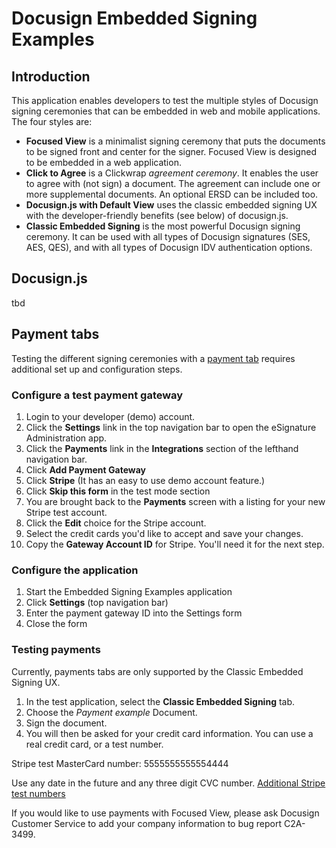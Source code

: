 # Docusign Embedded Signing Examples

## Introduction
This application enables developers to test the multiple styles of Docusign signing ceremonies that 
can be embedded in web and mobile applications. The four styles are:
* **Focused View** is a minimalist signing ceremony that puts the documents to be
signed front and center for the signer. Focused View is designed to be embedded in a web application.
* **Click to Agree** is a Clickwrap *agreement ceremony*. It enables the user to agree with (not sign) a
document. The agreement can include one or more supplemental documents. An optional ERSD can be included too.
* **Docusign.js with Default View** uses the classic embedded signing UX with the developer-friendly 
benefits (see below) of docusign.js.
* **Classic Embedded Signing** is the most powerful Docusign signing ceremony. It can be used with all 
types of Docusign signatures (SES, AES, QES), and with all types of Docusign IDV authentication options.

## Docusign.js
tbd

## Payment tabs
Testing the different signing ceremonies with a 
[payment tab](https://developers.docusign.com/docs/esign-rest-api/esign101/concepts/tabs/payment/) requires additional set up and configuration steps.

### Configure a test payment gateway
1. Login to your developer (demo) account.
1. Click the **Settings** link in the top navigation bar to open the eSignature Administration app.
1. Click the **Payments** link in the **Integrations** section of the lefthand navigation bar.
1. Click **Add Payment Gateway**
1. Click **Stripe** (It has an easy to use demo account feature.)
1. Click **Skip this form** in the test mode section
1. You are brought back to the **Payments** screen with a listing
for your new Stripe test account.
1. Click the **Edit** choice for the Stripe account. 
1. Select the credit cards you'd like to accept and save your changes.
1. Copy the **Gateway Account ID** for Stripe. You'll need it for the
next step. 

### Configure the application
1. Start the Embedded Signing Examples application
1. Click **Settings** (top navigation bar)
1. Enter the payment gateway ID into the Settings form
1. Close the form

### Testing payments
Currently, payments tabs are only supported by the Classic Embedded Signing UX.

1. In the test application, select the **Classic Embedded Signing** tab. 
1. Choose the *Payment example* Document.
1. Sign the document.
1. You will then be asked for your credit card information. You can use
a real credit card, or a test number.

Stripe test MasterCard number: 5555555555554444

Use any date in the future and any three digit CVC number. 
[Additional Stripe test numbers](https://docs.stripe.com/testing?locale=en-GB) 

If you would like to use payments with Focused View, please ask Docusign Customer
Service to add your company information to bug report C2A-3499.


